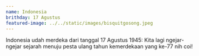 ```yaml
---
name: Indonesia
brithday: 17 Agustus
featured-image: ../../static/images/bisquitgosong.jpeg
---
```

Indonesia udah merdeka dari tanggal 17 Agustus 1945: Kita lagi ngejar-ngejar sejarah menuju pesta ulang tahun kemerdekaan yang ke-77 nih coi!